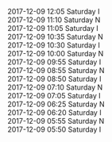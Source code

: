 2017-12-09 12:05 Saturday  I  
2017-12-09 11:10 Saturday  N  
2017-12-09 11:05 Saturday  I  
2017-12-09 10:35 Saturday  N  
2017-12-09 10:30 Saturday  I  
2017-12-09 10:00 Saturday  N  
2017-12-09 09:55 Saturday  I  
2017-12-09 08:55 Saturday  N  
2017-12-09 08:50 Saturday  I  
2017-12-09 07:10 Saturday  N  
2017-12-09 07:05 Saturday  I  
2017-12-09 06:25 Saturday  N  
2017-12-09 06:20 Saturday  I  
2017-12-09 05:55 Saturday  N  
2017-12-09 05:50 Saturday  I  
